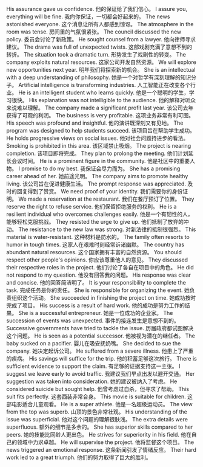 His assurance gave us confidence. 他的保证给了我们信心。
I assure you, everything will be fine. 我向你保证，一切都会好起来的。
The news astonished everyone. 这个消息让所有人都感到惊讶。
The atmosphere in the room was tense. 房间里的气氛很紧张。
The council discussed the new policy. 委员会讨论了新政策。
He sought counsel from a lawyer. 他向律师寻求建议。
The drama was full of unexpected twists. 这部戏剧充满了意想不到的转折。
The situation took a dramatic turn. 形势发生了戏剧性的转变。
The company exploits natural resources. 这家公司开发自然资源。
We will explore new opportunities next year. 明年我们将探索新的机会。
She is an intellectual with a deep understanding of philosophy. 她是一个对哲学有深刻理解的知识分子。
Artificial intelligence is transforming industries. 人工智能正在改变各个行业。
He is an intelligent student who learns quickly. 他是一个聪明的学生，学习很快。
His explanation was not intelligible to the audience. 他的解释对听众来说难以理解。
The company made a significant profit last year. 该公司去年获得了可观的利润。
The business is very profitable. 这项业务非常有利可图。
His speech was profound and insightful. 他的演讲既深刻又有见地。
The program was designed to help students succeed. 该项目旨在帮助学生成功。
He holds progressive views on social issues. 他对社会问题持进步的看法。
Smoking is prohibited in this area. 该区域禁止吸烟。
The project is nearing completion. 该项目即将完成。
They plan to prolong the meeting. 他们计划延长会议时间。
He is a prominent figure in the community. 他是社区中的重要人物。
I promise to do my best. 我保证会尽力而为。
She has a promising career ahead of her. 她前途光明。
The company aims to promote healthy living. 该公司旨在促进健康生活。
The prompt response was appreciated. 及时的回复得到了赞赏。
We need proof of your identity. 我们需要你的身份证明。
We made a reservation at the restaurant. 我们在餐厅预订了位置。
They reserve the right to refuse service. 他们保留拒绝服务的权利。
He is a resilient individual who overcomes challenges easily. 他是一个有韧性的人，能够轻松克服挑战。
They resisted the urge to give up. 他们抵制了放弃的冲动。
The resistance to the new law was strong. 对新法律的抵制很强烈。
This material is water-resistant. 这种材料是防水的。
The family often resorts to humor in tough times. 这家人在艰难时刻经常诉诸幽默。
The country has abundant natural resources. 这个国家拥有丰富的自然资源。
You should respect other people's opinions. 你应该尊重他人的意见。
They discussed their respective roles in the project. 他们讨论了各自在项目中的角色。
He did not respond to my question. 他没有回答我的问题。
His response was clear and concise. 他的回答简洁明了。
It is your responsibility to complete the task. 完成任务是你的责任。
She is responsible for organizing the event. 她负责组织这个活动。
She succeeded in finishing the project on time. 她成功按时完成了项目。
His success is a result of hard work. 他的成功是努力工作的结果。
She is a successful entrepreneur. 她是一位成功的企业家。
The succession of events was unexpected. 事件的接连发生是意想不到的。
Successive governments have tried to tackle the issue. 历届政府都试图解决这个问题。
He is seen as a potential successor. 他被视为潜在的继任者。
The baby sucked on a pacifier. 婴儿在吸安抚奶嘴。
She decided to sue the company. 她决定起诉公司。
He suffered from a severe illness. 他患上了严重的疾病。
His savings will suffice for the trip. 他的积蓄足够这次旅行。
There is sufficient evidence to support the claim. 有足够的证据支持这一主张。
I suggest we leave early to avoid traffic. 我建议我们早点出发以避开交通。
Her suggestion was taken into consideration. 她的建议被纳入了考虑。
He considered suicide but sought help. 他曾考虑过自杀，但寻求了帮助。
This suit fits perfectly. 这套西装非常合身。
This movie is suitable for children. 这部电影适合儿童观看。
He is a super athlete. 他是一名超级运动员。
The view from the top was superb. 山顶的景色非常壮观。
His understanding of the issue was superficial. 他对这个问题的理解很肤浅。
The extra details were superfluous. 额外的细节是多余的。
She has superior skills compared to her peers. 她的技能比同龄人更出色。
He strives for superiority in his field. 他在自己的领域中力求卓越。
He will supervise the project. 他将监督这个项目。
The news triggered an emotional response. 这条新闻引发了情绪反应。
Their hard work led to a great triumph. 他们的努力取得了巨大的胜利。
